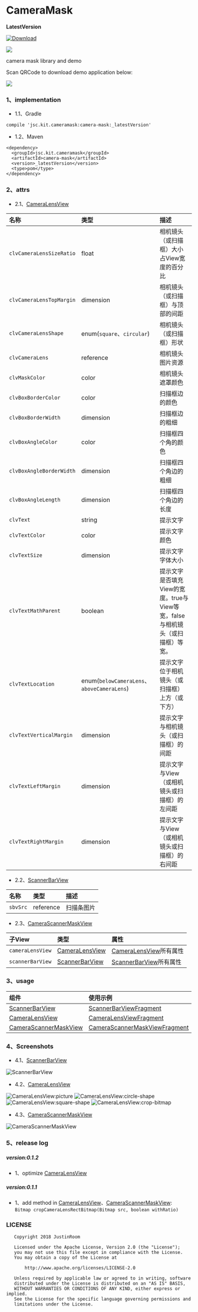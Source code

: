# CameraMask
**LatestVersion**

[ ![Download](https://api.bintray.com/packages/justinquote/maven/camera-mask/images/download.svg) ](https://bintray.com/justinquote/maven/camera-mask/_latestVersion)

<a href='https://bintray.com/justinquote/maven/camera-mask?source=watch' alt='Get automatic notifications about new "camera-mask" versions'><img src='https://www.bintray.com/docs/images/bintray_badge_color.png'></a>

camera mask library and demo


Scan QRCode to download demo application below:

![](/app/src/main/res/drawable/camera_mask_demo_qr_code.png)

### 1、implementation
+ 1.1、Gradle
```
compile 'jsc.kit.cameramask:camera-mask:_latestVersion'
```
+ 1.2、Maven
```
<dependency>
  <groupId>jsc.kit.cameramask</groupId>
  <artifactId>camera-mask</artifactId>
  <version>_latestVersion</version>
  <type>pom</type>
</dependency>
```

### 2、attrs
+ 2.1、[CameraLensView](/cameraMaskLibrary/src/main/java/jsc/kit/cameramask/CameraLensView.java)

| 名称 | 类型 | 描述 |
|:---|:---|:---|
|`clvCameraLensSizeRatio`|float|相机镜头（或扫描框）大小占View宽度的百分比|
|`clvCameraLensTopMargin`|dimension|相机镜头（或扫描框）与顶部的间距|
|`clvCameraLensShape`|enum(`square`、`circular`)|相机镜头（或扫描框）形状|
|`clvCameraLens`|reference|相机镜头图片资源|
|`clvMaskColor`|color|相机镜头遮罩颜色|
|`clvBoxBorderColor`|color|扫描框边的颜色|
|`clvBoxBorderWidth`|dimension|扫描框边的粗细|
|`clvBoxAngleColor`|color|扫描框四个角的颜色|
|`clvBoxAngleBorderWidth`|dimension|扫描框四个角边的粗细|
|`clvBoxAngleLength`|dimension|扫描框四个角边的长度|
|`clvText`|string|提示文字|
|`clvTextColor`|color|提示文字颜色|
|`clvTextSize`|dimension|提示文字字体大小|
|`clvTextMathParent`|boolean|提示文字是否填充View的宽度。true与View等宽，false与相机镜头（或扫描框）等宽。|
|`clvTextLocation`|enum(`belowCameraLens`、`aboveCameraLens`)|提示文字位于相机镜头（或扫描框）上方（或下方）|
|`clvTextVerticalMargin`|dimension|提示文字与相机镜头（或扫描框）的间距|
|`clvTextLeftMargin`|dimension|提示文字与View（或相机镜头或扫描框）的左间距|
|`clvTextRightMargin`|dimension|提示文字与View（或相机镜头或扫描框）的右间距|

+ 2.2、[ScannerBarView](/cameraMaskLibrary/src/main/java/jsc/kit/cameramask/ScannerBarView.java)

| 名称 | 类型 | 描述 |
|:---|:---|:---|
|`sbvSrc`|reference|扫描条图片|


+ 2.3、[CameraScannerMaskView](/cameraMaskLibrary/src/main/java/jsc/kit/cameramask/CameraScannerMaskView.java)

| 子View | 类型 | 属性 |
|:---|:---|:---|
|`cameraLensView`|[CameraLensView](/cameraMaskLibrary/src/main/java/jsc/kit/cameramask/CameraLensView.java)|[CameraLensView](/cameraMaskLibrary/src/main/java/jsc/kit/cameramask/CameraLensView.java)所有属性|
|`scannerBarView`|[ScannerBarView](/cameraMaskLibrary/src/main/java/jsc/kit/cameramask/ScannerBarView.java)|[ScannerBarView](/cameraMaskLibrary/src/main/java/jsc/kit/cameramask/ScannerBarView.java)所有属性|

### 3、usage
| 组件 | 使用示例 |
|:---|:---|
|[ScannerBarView](/cameraMaskLibrary/src/main/java/jsc/kit/cameramask/ScannerBarView.java)|[ScannerBarViewFragment](/app/src/main/java/jsc/exam/com/cameramask/fragments/ScannerBarViewFragment.java)|
|[CameraLensView](/cameraMaskLibrary/src/main/java/jsc/kit/cameramask/CameraLensView.java)|[CameraLensViewFragment](/app/src/main/java/jsc/exam/com/cameramask/fragments/CameraLensViewFragment.java)|
|[CameraScannerMaskView](/cameraMaskLibrary/src/main/java/jsc/kit/cameramask/CameraScannerMaskView.java)|[CameraScannerMaskViewFragment](/app/src/main/java/jsc/exam/com/cameramask/fragments/CameraScannerMaskViewFragment.java)|

### 4、Screenshots
+ 4.1、[ScannerBarView](/cameraMaskLibrary/src/main/java/jsc/kit/cameramask/ScannerBarView.java)

![ScannerBarView](/output/shots/scanner_bar_view_s.png)

+ 4.2、[CameraLensView](/cameraMaskLibrary/src/main/java/jsc/kit/cameramask/CameraLensView.java)

![CameraLensView:picture](/output/shots/camera_lens_view_pic_s.png)
![CameraLensView:circle-shape](/output/shots/camera_lens_view_circle_s.png)
![CameraLensView:square-shape](/output/shots/camera_lens_view_square_s.png)
![CameraLensView:crop-bitmap](/output/shots/camera_lens_view_bitmap_s.png)

+ 4.3、[CameraScannerMaskView](/cameraMaskLibrary/src/main/java/jsc/kit/cameramask/CameraScannerMaskView.java)

![CameraScannerMaskView](/output/shots/camera_scanner_mask_view_s.png)

### 5、release log

##### version:0.1.2
+ 1、optimize [CameraLensView](/cameraMaskLibrary/src/main/java/jsc/kit/cameramask/CameraLensView.java)

##### version:0.1.1
+ 1、add method in [CameraLensView](/cameraMaskLibrary/src/main/java/jsc/kit/cameramask/CameraLensView.java)、[CameraScannerMaskView](/cameraMaskLibrary/src/main/java/jsc/kit/cameramask/CameraScannerMaskView.java):  
`Bitmap cropCameraLensRectBitmap(Bitmap src, boolean withRatio)`

### LICENSE
```
   Copyright 2018 JustinRoom

   Licensed under the Apache License, Version 2.0 (the "License");
   you may not use this file except in compliance with the License.
   You may obtain a copy of the License at

       http://www.apache.org/licenses/LICENSE-2.0

   Unless required by applicable law or agreed to in writing, software
   distributed under the License is distributed on an "AS IS" BASIS,
   WITHOUT WARRANTIES OR CONDITIONS OF ANY KIND, either express or implied.
   See the License for the specific language governing permissions and
   limitations under the License.
```
